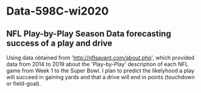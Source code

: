 # Data-598C-wi2020
## NFL Play-by-Play Season Data forecasting success of a play and drive

Using data obtained from 'http://nflsavant.com/about.php', which provided data from 2014 to 2019 about the 'Play-by-Play' description of each NFL game from Week 1 to the Super Bowl. I plan to predict the likelyhood a play will succeed in gaining yards and that a drive will end in points (touchdown or field-goal).
